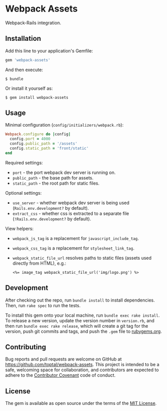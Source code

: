 # Webpack Assets

Webpack-Rails integration.

## Installation

Add this line to your application's Gemfile:

```ruby
gem 'webpack-assets'
```

And then execute:

    $ bundle

Or install it yourself as:

    $ gem install webpack-assets

## Usage

Minimal configuration (`config/initializers/webpack.rb`):

```ruby
Webpack.configure do |config|
  config.port = 4000
  config.public_path = '/assets'
  config.static_path = 'front/static'
end
```

Required settings:

- `port` - the port webpack dev server is running on.
- `public_path` - the base path for assets.
- `static_path` - the root path for static files.

Optional settings:

- `use_server` - whether webpack dev server is being used (`Rails.env.development?` by default).
- `extract_css` - whether css is extracted to a separate file (`!Rails.env.development?` by default).

View helpers:

- `webpack_js_tag` is a replacement for `javascript_include_tag`.

- `webpack_css_tag` is a replacement for `stylesheet_link_tag`.

- `webpack_static_file_url` resolves paths to static files (assets used directly from HTML), e.g.:

  ```erb
  <%= image_tag webpack_static_file_url('img/logo.png') %>
  ```

## Development

After checking out the repo, run `bundle install` to install dependencies. Then, run `rake spec` to run the tests.

To install this gem onto your local machine, run `bundle exec rake install`. To release a new version, update the version number in `version.rb`, and then run `bundle exec rake release`, which will create a git tag for the version, push git commits and tags, and push the `.gem` file to [rubygems.org](https://rubygems.org).

## Contributing

Bug reports and pull requests are welcome on GitHub at https://github.com/toptal/webpack-assets. This project is intended to be a safe, welcoming space for collaboration, and contributors are expected to adhere to the [Contributor Covenant](contributor-covenant.org) code of conduct.

## License

The gem is available as open source under the terms of the [MIT License](http://opensource.org/licenses/MIT).
